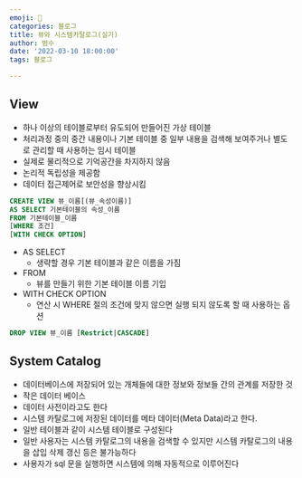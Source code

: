 ```yaml
---
emoji: 🏃
categories: 블로그
title: 뷰와 시스템카탈로그(실기)
author: 범수
date: '2022-03-10 18:00:00'
tags: 블로그

---
```


## View

- 하나 이상의 테이블로부터 유도되어 만들어진 가상 테이블
- 처리과정 중의 중간 내용이나 기본 테이블 중 일부 내용을 검색해 보여주거나 별도로 관리할 때 사용하는 임시 테이블
- 실제로 물리적으로 기억공간을 차지하지 않음
- 논리적 독립성을 제공함
- 데이터 접근제어로 보안성을 향상시킴

```SQL
CREATE VIEW 뷰_이름[(뷰_속성이름)]
AS SELECT 기본테이블의 속성_이름
FROM 기본테이블_이름
[WHERE 조건]
[WITH CHECK OPTION]
```

- AS SELECT
  - 생략할 경우 기본 테이블과 같은 이름을 가짐
- FROM
  - 뷰를 만들기 위한 기본 테이블 이름 기입
- WITH CHECK OPTION
  - 연산 시 WHERE 절의 조건에 맞지 않으면 실행 되지 않도록 할 때 사용하는 옵션

```SQL
DROP VIEW 뷰_이름 [Restrict|CASCADE]
```
## System Catalog

* 데이터베이스에 저장되어 있는 개체들에 대한 정보와 정보들 간의 관계를 저장한 것
* 작은 데이터 베이스
* 데이터 사전이라고도 한다
* 시스템 카탈로그에 저장된 데이터를 메타 데이터(Meta Data)라고 한다.
* 일반 테이블과 같이 시스템 테이블로 구성된다
* 일반 사용자는 시스템 카탈로그의 내용을 검색할 수 있지만 시스템 카탈로그의 내용을 삽입 삭제 갱신 등은 불가능하다
* 사용자가 sql 문을 실행하면 시스템에 의해 자동적으로 이루어진다